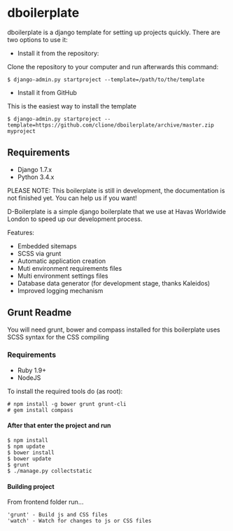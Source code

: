 # dboilerplate

dboilerplate is a django template for setting up projects quickly. There are two options to use it:

* Install it from the repository:

Clone the repository to your computer and run afterwards this command:

    $ django-admin.py startproject --template=/path/to/the/template

* Install it from GitHub

This is the easiest way to install the template

    $ django-admin.py startproject --template=https://github.com/clione/dboilerplate/archive/master.zip myproject

## Requirements
- Django 1.7.x
- Python 3.4.x

PLEASE NOTE: This boilerplate is still in development, the documentation
is not finished yet. You can help us if you want!

D-Boilerplate is a simple django boilerplate that we use at Havas Worldwide London to speed up our development process.

Features:

- Embedded sitemaps
- SCSS via grunt
- Automatic application creation
- Muti environment requirements files
- Multi environment settings files
- Database data generator (for development stage, thanks Kaleidos)
- Improved logging mechanism


## Grunt Readme

You will need grunt, bower and compass installed for this boilerplate uses SCSS syntax for the CSS compiling

### Requirements

- Ruby 1.9+
- NodeJS

To install the required tools do (as root):

    # npm install -g bower grunt grunt-cli
    # gem install compass

#### After that enter the project and run

    $ npm install
    $ npm update
    $ bower install
    $ bower update
    $ grunt
    $ ./manage.py collectstatic


#### Building project

From frontend folder run...

    'grunt' - Build js and CSS files
    'watch' - Watch for changes to js or CSS files
